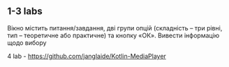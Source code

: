 ## 1-3 labs
Вікно містить питання/завдання, дві групи опцій (складність – три рівні, тип – теоретичне або практичне) та кнопку «ОК». Вивести інформацію щодо вибору

4 lab - https://github.com/janglaide/Kotlin-MediaPlayer

